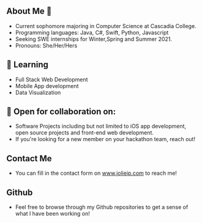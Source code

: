 ## About Me 👋
* Current sophomore majoring in Computer Science at Cascadia College.
* Programming languages: Java, C#, Swift, Python, Javascript
* Seeking SWE internships for Winter,Spring and Summer 2021.
* Pronouns: She/Her/Hers

## 🌱 Learning
* Full Stack Web Development
* Mobile App development
* Data Visualization

## 👯 Open for collaboration on:
* Software Projects including but not limited to iOS app development, open source projects and front-end web development.
* If you're looking for a new member on your hackathon team, reach out!

## Contact Me
* You can fill in the contact form on www.jolieip.com to reach me!

## Github
* Feel free to browse through my Github repositories to get a sense of what I have been working on!


<!--
**jolieip/jolieip** is a ✨ _special_ ✨ repository because its `README.md` (this file) appears on your GitHub profile.

Here are some ideas to get you started:

- 🔭 I’m currently working on ...
- 🌱 I’m currently learning ...
- 👯 I’m looking to collaborate on ...
- 🤔 I’m looking for help with ...
- 💬 Ask me about ...
- 📫 How to reach me: ...
- 😄 Pronouns: ...
- ⚡ Fun fact: ...
-->
